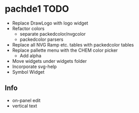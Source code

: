 # pachde1 TODO

- Replace DrawLogo with logo widget
- Refactor colors
  - separate packedcolor/nvgcolor
  - packedcolor parsers
- Replace all NVG Ramp etc. tables with packedcolor tables
- Replace pallette menu with the CHEM color picker
  - Add alpha
- Move widgets under widgets folder
- Incorporate svg-help
- Symbol Widget

## Info

- on-panel edit
- vertical text
